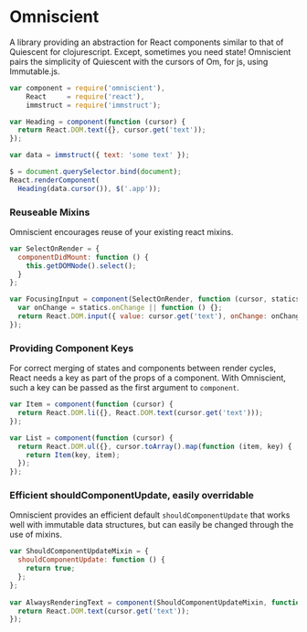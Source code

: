 Omniscient
=========

A library providing an abstraction for React components similar to that of Quiescent for clojurescript. Except, sometimes you need state! Omniscient pairs the simplicity of Quiescent with the cursors of Om, for js, using Immutable.js.

```js
var component = require('omniscient'),
    React     = require('react'),
    immstruct = require('immstruct');

var Heading = component(function (cursor) {
  return React.DOM.text({}, cursor.get('text'));
});

var data = immstruct({ text: 'some text' });

$ = document.querySelector.bind(document);
React.renderComponent(
  Heading(data.cursor()), $('.app'));
```

### Reuseable Mixins

Omniscient encourages reuse of your existing react mixins.

```js
var SelectOnRender = {
  componentDidMount: function () {
    this.getDOMNode().select();
  }
};

var FocusingInput = component(SelectOnRender, function (cursor, statics) {
  var onChange = statics.onChange || function () {};
  return React.DOM.input({ value: cursor.get('text'), onChange: onChange });
});
```

### Providing Component Keys

For correct merging of states and components between render cycles, React needs a key as part of the props of a component. With Omniscient, such a key can be passed as the first argument to `component`.

```js
var Item = component(function (cursor) {
  return React.DOM.li({}, React.DOM.text(cursor.get('text')));
});

var List = component(function (cursor) {
  return React.DOM.ul({}, cursor.toArray().map(function (item, key) {
    return Item(key, item);
  });
});
```

### Efficient shouldComponentUpdate, easily overridable

Omniscient provides an efficient default `shouldComponentUpdate` that works well with immutable data structures, but can easily be changed through the use of mixins.

```js
var ShouldComponentUpdateMixin = {
  shouldComponentUpdate: function () {
    return true;
  };
};
    
var AlwaysRenderingText = component(ShouldComponentUpdateMixin, function (cursor) {
  return React.DOM.text(cursor.get('text'));
});
```





